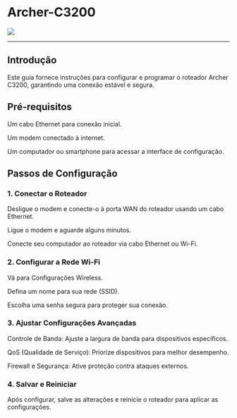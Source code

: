# Archer-C3200

![]([https://m.media-amazon.com/images/I/719pecom-lL._AC_UF1000,1000_QL80_.png](https://m.media-amazon.com/images/I/719pecom-lL._AC_UF1000,1000_QL80_.jpg))

___________

## Introdução
Este guia fornece instruções para configurar e programar o roteador Archer C3200, garantindo uma conexão estável e segura.

## Pré-requisitos
Um cabo Ethernet para conexão inicial.

Um modem conectado à internet.

Um computador ou smartphone para acessar a interface de configuração.

## Passos de Configuração
### 1. Conectar o Roteador
Desligue o modem e conecte-o à porta WAN do roteador usando um cabo Ethernet.

Ligue o modem e aguarde alguns minutos.

Conecte seu computador ao roteador via cabo Ethernet ou Wi-Fi.

### 2. Configurar a Rede Wi-Fi
Vá para Configurações Wireless.

Defina um nome para sua rede (SSID).

Escolha uma senha segura para proteger sua conexão.

### 3. Ajustar Configurações Avançadas
Controle de Banda: Ajuste a largura de banda para dispositivos específicos.

QoS (Qualidade de Serviço): Priorize dispositivos para melhor desempenho.

Firewall e Segurança: Ative proteção contra ataques externos.

### 4. Salvar e Reiniciar
Após configurar, salve as alterações e reinicie o roteador para aplicar as configurações.
